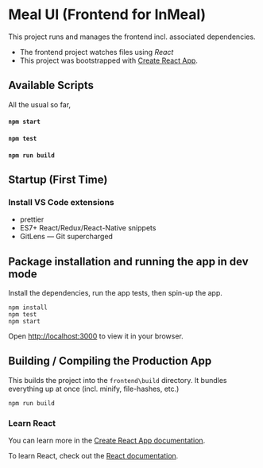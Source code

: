 # Meal UI (Frontend for InMeal)

This project runs and manages the frontend incl. associated dependencies.

* The frontend project watches files using *React*
* This project was bootstrapped with [Create React App](https://github.com/facebook/create-react-app).

## Available Scripts

All the usual so far,

#### `npm start`
#### `npm test`

#### `npm run build`

## Startup (First Time)

### Install VS Code extensions

* prettier
* ES7+ React/Redux/React-Native snippets
* GitLens — Git supercharged

## Package installation and running the app in dev mode

Install the dependencies, run the app tests, then spin-up the app.

```
npm install
npm test
npm start
```

Open [http://localhost:3000](http://localhost:3000) to view it in your browser.

## Building / Compiling the Production App

This builds the project into the `frontend\build` directory. It bundles everything up at once (incl. minify, file-hashes, etc.)

```
npm run build
```

### Learn React

You can learn more in the [Create React App documentation](https://facebook.github.io/create-react-app/docs/getting-started).

To learn React, check out the [React documentation](https://reactjs.org/).
